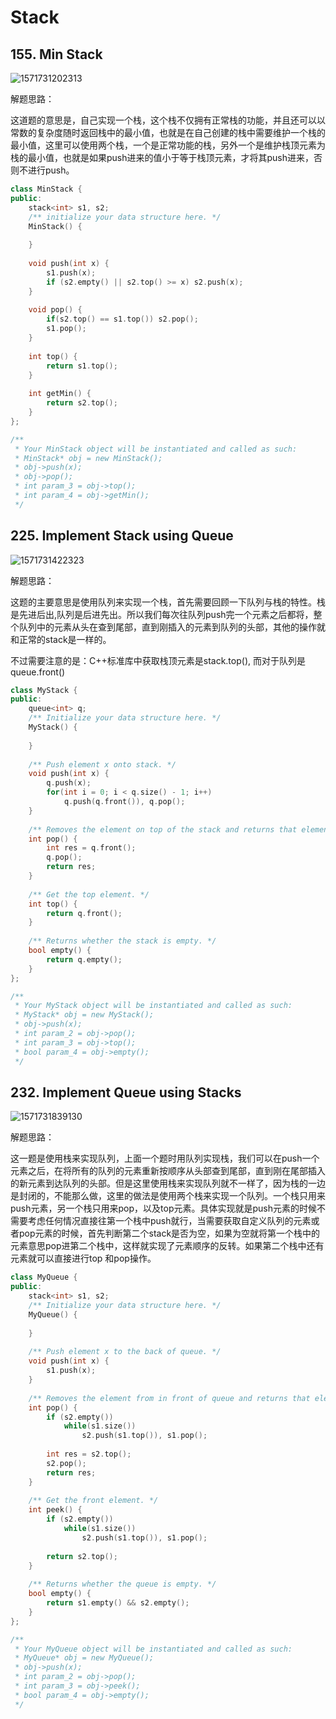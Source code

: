 # Stack

## 155. Min Stack

![1571731202313](C:\Users\ryLuo\AppData\Roaming\Typora\typora-user-images\1571731202313.png)

解题思路：

这道题的意思是，自己实现一个栈，这个栈不仅拥有正常栈的功能，并且还可以以常数的复杂度随时返回栈中的最小值，也就是在自己创建的栈中需要维护一个栈的最小值，这里可以使用两个栈，一个是正常功能的栈，另外一个是维护栈顶元素为栈的最小值，也就是如果push进来的值小于等于栈顶元素，才将其push进来，否则不进行push。

```cpp
class MinStack {
public:
    stack<int> s1, s2;
    /** initialize your data structure here. */
    MinStack() {
        
    }
    
    void push(int x) {
        s1.push(x);
        if (s2.empty() || s2.top() >= x) s2.push(x); 
    }
    
    void pop() {
        if(s2.top() == s1.top()) s2.pop();
        s1.pop();
    }
    
    int top() {
        return s1.top();
    }
    
    int getMin() {
        return s2.top();        
    }
};

/**
 * Your MinStack object will be instantiated and called as such:
 * MinStack* obj = new MinStack();
 * obj->push(x);
 * obj->pop();
 * int param_3 = obj->top();
 * int param_4 = obj->getMin();
 */
```

## 225. Implement Stack using Queue

![1571731422323](C:\Users\ryLuo\AppData\Roaming\Typora\typora-user-images\1571731422323.png)

解题思路：

这题的主要意思是使用队列来实现一个栈，首先需要回顾一下队列与栈的特性。栈是先进后出,队列是后进先出。所以我们每次往队列push完一个元素之后都将，整个队列中的元素从头在查到尾部，直到刚插入的元素到队列的头部，其他的操作就和正常的stack是一样的。

不过需要注意的是：C++标准库中获取栈顶元素是stack.top(), 而对于队列是queue.front()

```cpp
class MyStack {
public:
    queue<int> q;
    /** Initialize your data structure here. */
    MyStack() {
        
    }
    
    /** Push element x onto stack. */
    void push(int x) {
        q.push(x);
        for(int i = 0; i < q.size() - 1; i++) 
            q.push(q.front()), q.pop();
    }
    
    /** Removes the element on top of the stack and returns that element. */
    int pop() {
        int res = q.front();
        q.pop();
        return res;
    }
    
    /** Get the top element. */
    int top() {
        return q.front();
    }
    
    /** Returns whether the stack is empty. */
    bool empty() {
        return q.empty();
    }
};

/**
 * Your MyStack object will be instantiated and called as such:
 * MyStack* obj = new MyStack();
 * obj->push(x);
 * int param_2 = obj->pop();
 * int param_3 = obj->top();
 * bool param_4 = obj->empty();
 */
```

## 232. Implement Queue using Stacks

![1571731839130](C:\Users\ryLuo\AppData\Roaming\Typora\typora-user-images\1571731839130.png)

解题思路：

这一题是使用栈来实现队列，上面一个题时用队列实现栈，我们可以在push一个元素之后，在将所有的队列的元素重新按顺序从头部查到尾部，直到刚在尾部插入的新元素到达队列的头部。但是这里使用栈来实现队列就不一样了，因为栈的一边是封闭的，不能那么做，这里的做法是使用两个栈来实现一个队列。一个栈只用来push元素，另一个栈只用来pop，以及top元素。具体实现就是push元素的时候不需要考虑任何情况直接往第一个栈中push就行，当需要获取自定义队列的元素或者pop元素的时候，首先判断第二个stack是否为空，如果为空就将第一个栈中的元素意思pop进第二个栈中，这样就实现了元素顺序的反转。如果第二个栈中还有元素就可以直接进行top 和pop操作。

```cpp
class MyQueue {
public:
    stack<int> s1, s2;
    /** Initialize your data structure here. */
    MyQueue() {
        
    }
    
    /** Push element x to the back of queue. */
    void push(int x) {
        s1.push(x);
    }
    
    /** Removes the element from in front of queue and returns that element. */
    int pop() {
        if (s2.empty())
            while(s1.size())
                s2.push(s1.top()), s1.pop();
        
        int res = s2.top();
        s2.pop();
        return res;
    }
    
    /** Get the front element. */
    int peek() {
        if (s2.empty())
            while(s1.size())
                s2.push(s1.top()), s1.pop();
        
        return s2.top();
    }
    
    /** Returns whether the queue is empty. */
    bool empty() {
        return s1.empty() && s2.empty();
    }
};

/**
 * Your MyQueue object will be instantiated and called as such:
 * MyQueue* obj = new MyQueue();
 * obj->push(x);
 * int param_2 = obj->pop();
 * int param_3 = obj->peek();
 * bool param_4 = obj->empty();
 */
```






